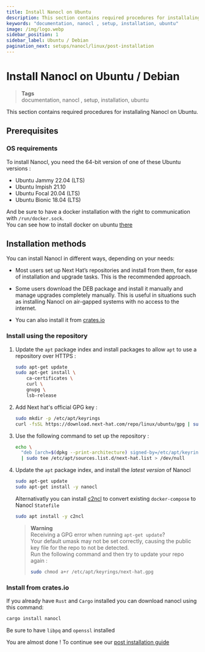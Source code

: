 ```yaml
---
title: Install Nanocl on Ubuntu
description: This section contains required procedures for installaling Nanocl on Ubuntu.
keywords: "documentation, nanocl , setup, installation, ubuntu"
image: /img/logo.webp
sidebar_position: 1
sidebar_label: Ubuntu / Debian
pagination_next: setups/nanocl/linux/post-installation
---
```


# Install Nanocl on Ubuntu / Debian

> **Tags** <br />
> documentation, nanocl , setup, installation, ubuntu

This section contains required procedures for installaling Nanocl on Ubuntu.

## Prerequisites

### OS requirements

To install Nanocl, you need the 64-bit version of one of these Ubuntu versions :

- Ubuntu Jammy 22.04 (LTS)
- Ubuntu Impish 21.10
- Ubuntu Focal 20.04 (LTS)
- Ubuntu Bionic 18.04 (LTS)

And be sure to have a docker installation with the right to communication with `/run/docker.sock`. <br />
You can see how to install docker on ubuntu [there](https://docs.docker.com/engine/install/ubuntu)

## Installation methods

You can install Nanocl in different ways, depending on your needs:

- Most users set up Next Hat’s repositories and install from them, for ease of
  installation and upgrade tasks. This is the recommended approach.

- Some users download the DEB package and install it manually and manage
  upgrades completely manually. This is useful in situations such as installing
  Nanocl on air-gapped systems with no access to the internet.

- You can also install it from [crates.io](https://crates.io/crates/nanocl)

### Install using the repository

1. Update the `apt` package index and install packages to allow `apt` to use a
   repository over HTTPS :

   ```sh
   sudo apt-get update
   sudo apt-get install \
       ca-certificates \
       curl \
       gnupg \
       lsb-release
   ```

2. Add Next hat's official GPG key :

   ```sh
   sudo mkdir -p /etc/apt/keyrings
   curl -fsSL https://download.next-hat.com/repo/linux/ubuntu/gpg | sudo gpg --dearmor -o /etc/apt/keyrings/next-hat.gpg
   ```

3. Use the following command to set up the repository :

   ```sh
   echo \
     "deb [arch=$(dpkg --print-architecture) signed-by=/etc/apt/keyrings/next-hat.gpg] https://download.next-hat.com/repo/linux/ubuntu stable main" \
     | sudo tee /etc/apt/sources.list.d/next-hat.list > /dev/null
   ```

4. Update the `apt` package index, and install the _latest version_ of Nanocl

   ```sh
   sudo apt-get update
   sudo apt-get install -y nanocl
   ```

   Alternativatly you can install [c2ncl](/docs/references/c2ncl/cli.md) to convert existing `docker-compose` to Nanocl `Statefile`

   ```sh
   sudo apt install -y c2ncl
   ```

   > **Warning** <br />
   > Receiving a GPG error when running `apt-get update`? <br />
   > Your default umask may not be set correctly, causing the public key file for the repo to not be detected. <br />
   > Run the following command and then try to update your repo again : <br />
   > ```sh
   > sudo chmod a+r /etc/apt/keyrings/next-hat.gpg
   > ```

### Install from crates.io

If you already have `Rust` and `Cargo` installed you can download nanocl using this command:

```sh
cargo install nanocl
```

Be sure to have `libpq` and `openssl` installed

You are almost done !
To continue see our [post installation guide](/docs/setups/nanocl/linux/post-installation.md)
